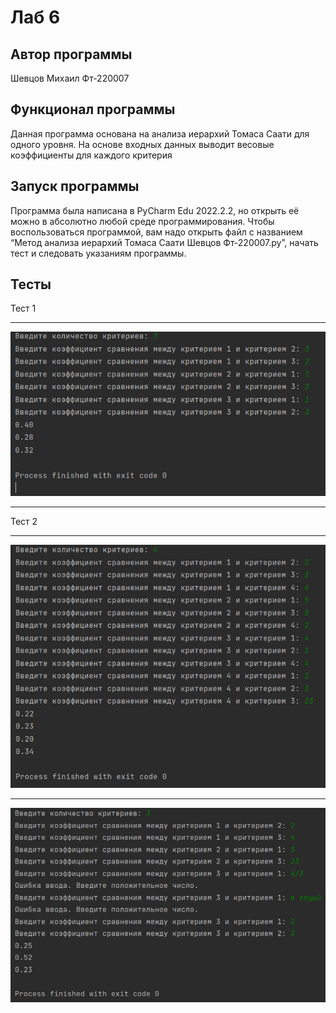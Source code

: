 # Лаб 6
## Автор программы
Шевцов Михаил Фт-220007
## Функционал программы
Данная программа основана на анализа иерархий Томаса Саати для одного уровня. На основе входных данных выводит весовые коэффициенты для каждого критерия
## Запуск программы
Программа была написана в PyCharm Edu 2022.2.2, но открыть её можно в абсолютно любой среде программирования. Чтобы воспользоваться программой, вам надо открыть файл с названием “Метод анализа иерархий Томаса Саати Шевцов Фт-220007.py”, начать тест и следовать указаниям программы.
## Тесты
Тест 1
___
![Тест_программы](photo_2023-10-24_20-17-35.jpg)
___
Тест 2
___
![Тест_программы](photo_2023-10-24_20-17-45.jpg)
___
![Тест_программы](photo_2023-10-24_20-30-43.jpg)
